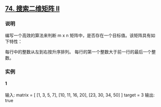 ## [74. 搜索二维矩阵 II](https://leetcode-cn.com/problems/search-a-2d-matrix/)

### 说明
编写一个高效的算法来判断 m x n 矩阵中，是否存在一个目标值。该矩阵具有如下特性：

每行中的整数从左到右按升序排列。
每行的第一个整数大于前一行的最后一个整数。

### 实例
#### 1
输入:
matrix = [
 [1,   3,  5,  7],
 [10, 11, 16, 20],
 [23, 30, 34, 50]
]
target = 3
输出: true